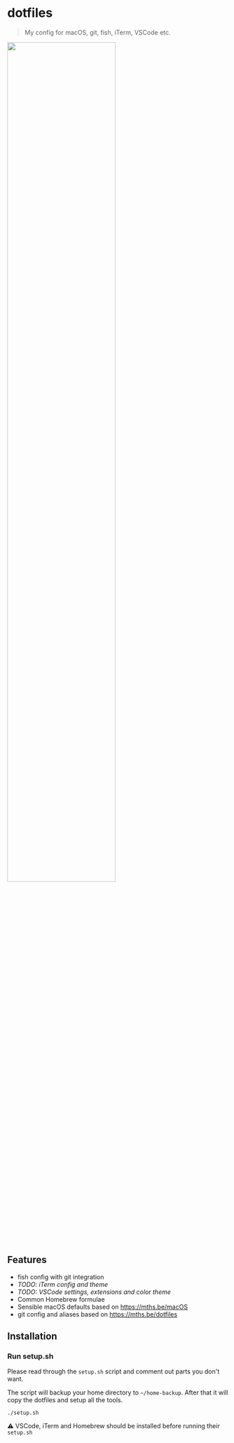 # dotfiles
> My config for macOS, git, fish, iTerm, VSCode etc.

<img src="https://user-images.githubusercontent.com/8850410/31827099-3a306eee-b5b7-11e7-81bf-0e5c34a9e7de.png" width="70%" />

## Features

* fish config with git integration
* *TODO: iTerm config and theme*
* *TODO: VSCode settings, extensions and color theme*
* Common Homebrew formulae
* Sensible macOS defaults based on https://mths.be/macOS
* git config and aliases based on https://mths.be/dotfiles

## Installation

### Run setup.sh

Please read through the `setup.sh` script and comment out parts you don't want.

The script will backup your home directory to `~/home-backup`. After that it will copy the dotfiles and setup all the tools.

```shell
./setup.sh
```

⚠️ VSCode, iTerm and Homebrew should be installed before running their `setup.sh`
